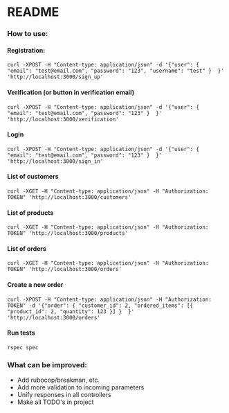 # README

### How to use:

#### Registration:
```
curl -XPOST -H "Content-type: application/json" -d '{"user": { "email": "test@email.com", "password": "123", "username": "test" }  }' 'http://localhost:3000/sign_up'
```

#### Verification (or button in verification email)
```
curl -XPOST -H "Content-type: application/json" -d '{"user": { "email": "test@email.com", "password": "123" }  }' 'http://localhost:3000/verification'
```

#### Login
```
curl -XPOST -H "Content-type: application/json" -d '{"user": { "email": "test@email.com", "password": "123" }  }' 'http://localhost:3000/sign_in'
```

#### List of customers
```
curl -XGET -H "Content-type: application/json" -H "Authorization: TOKEN" 'http://localhost:3000/customers'
```

#### List of products
```
curl -XGET -H "Content-type: application/json" -H "Authorization: TOKEN" 'http://localhost:3000/products'
```

####  List of orders
```
curl -XGET -H "Content-type: application/json" -H "Authorization: TOKEN" 'http://localhost:3000/orders'
```

####  Create a new order
```
curl -XPOST -H "Content-type: application/json" -H "Authorization: TOKEN" -d '{"order": { "customer_id": 2, "ordered_items": [{ "product_id": 2, "quantity": 123 }] }  }' 'http://localhost:3000/orders'
```

#### Run tests
```
rspec spec
```

### What can be improved:
- Add rubocop/breakman, etc.
- Add more validation to incoming parameters
- Unify responses in all controllers
- Make all TODO's in project

